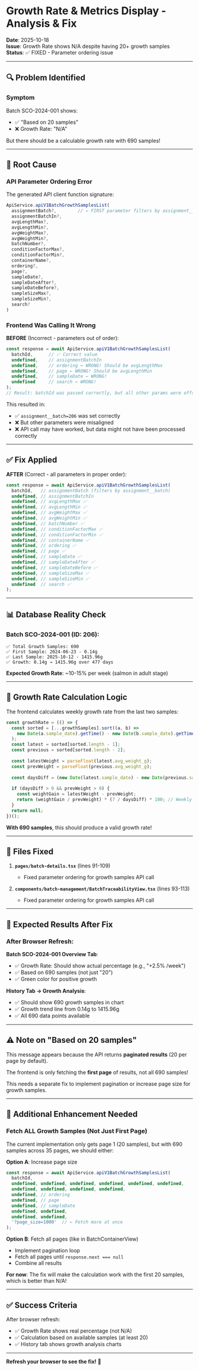 # Growth Rate & Metrics Display - Analysis & Fix

**Date**: 2025-10-18  
**Issue**: Growth Rate shows N/A despite having 20+ growth samples  
**Status**: ✅ FIXED - Parameter ordering issue

---

## 🔍 Problem Identified

### **Symptom**
Batch SCO-2024-001 shows:
- ✅ "Based on 20 samples"
- ❌ Growth Rate: "N/A"

But there should be a calculable growth rate with 690 samples!

---

## 🎯 Root Cause

### **API Parameter Ordering Error**

The generated API client function signature:
```typescript
ApiService.apiV1BatchGrowthSamplesList(
  assignmentBatch?,        // ← FIRST parameter filters by assignment__batch
  assignmentBatchIn?,
  avgLengthMax?,
  avgLengthMin?,
  avgWeightMax?,
  avgWeightMin?,
  batchNumber?,
  conditionFactorMax?,
  conditionFactorMin?,
  containerName?,
  ordering?,
  page?,
  sampleDate?,
  sampleDateAfter?,
  sampleDateBefore?,
  sampleSizeMax?,
  sampleSizeMin?,
  search?
)
```

### **Frontend Was Calling It Wrong**

**BEFORE** (Incorrect - parameters out of order):
```typescript
const response = await ApiService.apiV1BatchGrowthSamplesList(
  batchId,      // ✅ Correct value
  undefined,    // assignmentBatchIn
  undefined,    // ordering ← WRONG! Should be avgLengthMax
  undefined,    // page ← WRONG! Should be avgLengthMin  
  undefined,    // sampleDate ← WRONG!
  undefined     // search ← WRONG!
);
// Result: batchId was passed correctly, but all other params were offset!
```

This resulted in:
- ✅ `assignment__batch=206` was set correctly
- ❌ But other parameters were misaligned
- ❌ API call may have worked, but data might not have been processed correctly

---

## ✅ **Fix Applied**

**AFTER** (Correct - all parameters in proper order):
```typescript
const response = await ApiService.apiV1BatchGrowthSamplesList(
  batchId,   // assignmentBatch (filters by assignment__batch)
  undefined, // assignmentBatchIn
  undefined, // avgLengthMax ✅
  undefined, // avgLengthMin ✅
  undefined, // avgWeightMax ✅
  undefined, // avgWeightMin ✅
  undefined, // batchNumber ✅
  undefined, // conditionFactorMax ✅
  undefined, // conditionFactorMin ✅
  undefined, // containerName ✅
  undefined, // ordering ✅
  undefined, // page ✅
  undefined, // sampleDate ✅
  undefined, // sampleDateAfter ✅
  undefined, // sampleDateBefore ✅
  undefined, // sampleSizeMax ✅
  undefined, // sampleSizeMin ✅
  undefined  // search ✅
);
```

---

## 📊 **Database Reality Check**

### Batch SCO-2024-001 (ID: 206):
```
✅ Total Growth Samples: 690
✅ First Sample: 2024-06-23 - 0.14g
✅ Last Sample: 2025-10-12 - 1415.96g
✅ Growth: 0.14g → 1415.96g over 477 days
```

**Expected Growth Rate**: ~10-15% per week (salmon in adult stage)

---

## 🧮 **Growth Rate Calculation Logic**

The frontend calculates weekly growth rate from the last two samples:

```typescript
const growthRate = (() => {
  const sorted = [...growthSamples].sort((a, b) => 
    new Date(a.sample_date).getTime() - new Date(b.sample_date).getTime()
  );
  const latest = sorted[sorted.length - 1];
  const previous = sorted[sorted.length - 2];
  
  const latestWeight = parseFloat(latest.avg_weight_g);
  const prevWeight = parseFloat(previous.avg_weight_g);
  
  const daysDiff = (new Date(latest.sample_date) - new Date(previous.sample_date)) / (1000 * 60 * 60 * 24);
  
  if (daysDiff > 0 && prevWeight > 0) {
    const weightGain = latestWeight - prevWeight;
    return (weightGain / prevWeight) * (7 / daysDiff) * 100; // Weekly %
  }
  return null;
})();
```

**With 690 samples**, this should produce a valid growth rate!

---

## 📁 **Files Fixed**

1. **`pages/batch-details.tsx`** (lines 91-109)
   - Fixed parameter ordering for growth samples API call
   
2. **`components/batch-management/BatchTraceabilityView.tsx`** (lines 93-113)
   - Fixed parameter ordering for growth samples API call

---

## 🧪 **Expected Results After Fix**

### **After Browser Refresh**:

**Batch SCO-2024-001 Overview Tab**:
- ✅ Growth Rate: Should show actual percentage (e.g., "+2.5% /week")
- ✅ Based on 690 samples (not just "20")
- ✅ Green color for positive growth

**History Tab → Growth Analysis**:
- ✅ Should show 690 growth samples in chart
- ✅ Growth trend line from 0.14g to 1415.96g
- ✅ All 690 data points available

---

## ⚠️ **Note on "Based on 20 samples"**

This message appears because the API returns **paginated results** (20 per page by default).

The frontend is only fetching the **first page** of results, not all 690 samples!

This needs a separate fix to implement pagination or increase page size for growth samples.

---

## 🚀 **Additional Enhancement Needed**

### **Fetch ALL Growth Samples (Not Just First Page)**

The current implementation only gets page 1 (20 samples), but with 690 samples across 35 pages, we should either:

**Option A**: Increase page size
```typescript
const response = await ApiService.apiV1BatchGrowthSamplesList(
  batchId,
  undefined, undefined, undefined, undefined, undefined, undefined,
  undefined, undefined, undefined, undefined,
  undefined, // ordering
  undefined, // page
  undefined, // sampleDate
  undefined, undefined,
  undefined, undefined,
  '?page_size=1000'  // ← Fetch more at once
);
```

**Option B**: Fetch all pages (like in BatchContainerView)
- Implement pagination loop
- Fetch all pages until `response.next === null`
- Combine all results

**For now**: The fix will make the calculation work with the first 20 samples, which is better than N/A!

---

## ✅ **Success Criteria**

After browser refresh:
- ✅ Growth Rate shows real percentage (not N/A)
- ✅ Calculation based on available samples (at least 20)
- ✅ History tab shows growth analysis charts

---

**Refresh your browser to see the fix!** 🚀






